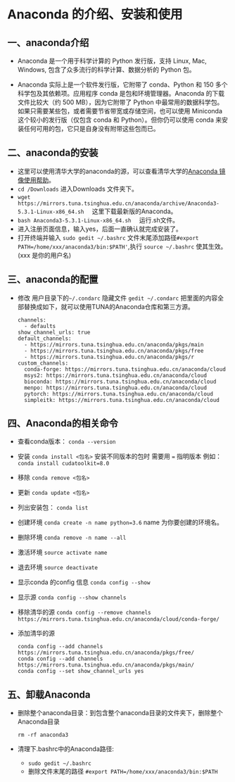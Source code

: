 # Anaconda 的介绍、安装和使用

## 一、anaconda介绍

- Anaconda 是一个用于科学计算的 Python 发行版，支持 Linux, Mac, Windows, 包含了众多流行的科学计算、数据分析的 Python 包。

- Anaconda 实际上是一个软件发行版，它附带了 conda、Python 和 150 多个科学包及其依赖项。应用程序 conda 是包和环境管理器。Anaconda 的下载文件比较大（约 500 MB），因为它附带了 Python 中最常用的数据科学包。如果只需要某些包，或者需要节省带宽或存储空间，也可以使用 Miniconda 这个较小的发行版（仅包含 conda 和 Python）。但你仍可以使用 conda 来安装任何可用的包，它只是自身没有附带这些包而已。	

## 二、anaconda的安装

- 这里可以使用清华大学的anaconda的源，可以查看清华大学的[Anaconda 镜像使用帮助](https://mirror.tuna.tsinghua.edu.cn/help/anaconda/)。
- `cd /Downloads`   进入Downloads 文件夹下。
- `wget https://mirrors.tuna.tsinghua.edu.cn/anaconda/archive/Anaconda3-5.3.1-Linux-x86_64.sh  `   这里下载最新版的Anaconda。
- `bash Anaconda3-5.3.1-Linux-x86_64.sh  `  运行.sh文件。
- 进入注册页面信息，输入yes，后面一直确认就完成安装了。
- 打开终端并输入 `sudo gedit ~/.bashrc`   文件末尾添加路径`#export PATH=/home/xxx/anaconda3/bin:$PATH'`,执行 `source ~/.bashrc`  使其生效。(xxx 是你的用户名)



## 三、anaconda的配置

- 修改 用户目录下的`~/.condarc`  隐藏文件 `gedit ~/.condarc` 把里面的内容全部替换成如下，就可以使用TUNA的Anaconda仓库和第三方源。

  ```
  channels:
    - defaults
  show_channel_urls: true
  default_channels:
    - https://mirrors.tuna.tsinghua.edu.cn/anaconda/pkgs/main
    - https://mirrors.tuna.tsinghua.edu.cn/anaconda/pkgs/free
    - https://mirrors.tuna.tsinghua.edu.cn/anaconda/pkgs/r
  custom_channels:
    conda-forge: https://mirrors.tuna.tsinghua.edu.cn/anaconda/cloud
    msys2: https://mirrors.tuna.tsinghua.edu.cn/anaconda/cloud
    bioconda: https://mirrors.tuna.tsinghua.edu.cn/anaconda/cloud
    menpo: https://mirrors.tuna.tsinghua.edu.cn/anaconda/cloud
    pytorch: https://mirrors.tuna.tsinghua.edu.cn/anaconda/cloud
    simpleitk: https://mirrors.tuna.tsinghua.edu.cn/anaconda/cloud
  ```



## 四、Anaconda的相关命令

- 查看conda版本： `conda --version`

- 安装 `conda install <包名>`        安装不同版本的包时 需要用 `=` 指明版本 例如：`conda install cudatoolkit=8.0`

- 移除 `conda remove <包名>`

- 更新 `conda update <包名>`

- 列出安装包： `conda list`

- 创建环境  `conda create -n name python=3.6`  name 为你要创建的环境名。

- 删除环境 `conda remove -n name --all`

- 激活环境 `source activate name`

- 退去环境 `source deactivate`

- 显示conda 的config 信息 `conda config --show`

- 显示源 `conda config --show channels`  

- 移除清华的源 `conda config --remove channels https://mirrors.tuna.tsinghua.edu.cn/anaconda/cloud/conda-forge/`

- 添加清华的源 

  ```
  conda config --add channels https://mirrors.tuna.tsinghua.edu.cn/anaconda/pkgs/free/
  conda config --add channels https://mirrors.tuna.tsinghua.edu.cn/anaconda/pkgs/main/
  conda config --set show_channel_urls yes
  ```

  



## 五、卸载Anaconda

- 删除整个anaconda目录：到包含整个anaconda目录的文件夹下，删除整个Anaconda目录

  `rm -rf anaconda3`

- 清理下.bashrc中的Anaconda路径: 

  - `sudo gedit ~/.bashrc`
  - 删除文件末尾的路径 `#export PATH=/home/xxx/anaconda3/bin:$PATH`	